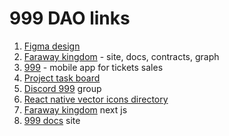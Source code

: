 # 999 DAO links

1. [Figma design](https://www.figma.com/file/HJ4PXwywZfP213klET5Bx6/%D0%A2%D1%80%D0%B8%D0%B4%D0%B5%D0%B2%D1%8F%D1%82%D0%BE%D0%B5-%D0%A6%D0%B0%D1%80%D1%81%D1%82%D0%B2%D0%BE?node-id=386%3A534&t=JFBKchfK2Z348Q1g-1)
2. [Faraway kingdom](https://github.com/DAO-999-NFT/faraway-kingdom) - site, docs, contracts, graph
3. [999](https://github.com/DAO-999-NFT/NFT-Tickets) - mobile app for tickets sales
4. [Project task board](https://github.com/orgs/DAO-999-NFT/projects/1/views/1)
5. [Discord 999](https://discord.gg/HqX3Dj3mhP) group
6. [React native vector icons directory](https://oblador.github.io/react-native-vector-icons/)
7. [Faraway kingdom](https://faraway-kingdom.vercel.app/) next js
8. [999 docs](https://faraway-kingdom-liard.vercel.app) site
